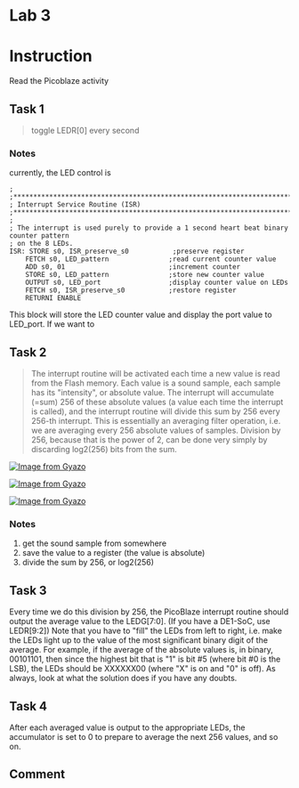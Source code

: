 Lab 3
==
# Instruction
Read the Picoblaze activity
## Task 1
> toggle LEDR[0] every second

### Notes
currently, the LED control is 
```.text
;
;**************************************************************************************
; Interrupt Service Routine (ISR)
;**************************************************************************************
;
; The interrupt is used purely to provide a 1 second heart beat binary counter pattern
; on the 8 LEDs.
ISR: STORE s0, ISR_preserve_s0           ;preserve register
    FETCH s0, LED_pattern               ;read current counter value
    ADD s0, 01                          ;increment counter
    STORE s0, LED_pattern               ;store new counter value
    OUTPUT s0, LED_port                 ;display counter value on LEDs
    FETCH s0, ISR_preserve_s0           ;restore register
    RETURNI ENABLE
```
This block will store the LED counter value and display the port value to LED_port. If we want to 



## Task 2
> The interrupt routine will be activated each time a new
value is read from the Flash memory. Each value is a
sound sample, each sample has its "intensity", or
absolute value. The interrupt will accumulate (=sum) 256
of these absolute values (a value each time the
interrupt is called), and the interrupt routine will
divide this sum by 256 every 256-th interrupt. This is
essentially an averaging filter operation, i.e. we are
averaging every 256 absolute values of samples. Division
by 256, because that is the power of 2, can be done very
simply by discarding log2(256) bits from the sum.

[![Image from Gyazo](https://i.gyazo.com/841ca1fb3565fa0aeee9de2ab6d83c2c.png)](https://gyazo.com/841ca1fb3565fa0aeee9de2ab6d83c2c)

[![Image from Gyazo](https://i.gyazo.com/a0b46d4a4ddf8af9243e8d836d89609c.png)](https://gyazo.com/a0b46d4a4ddf8af9243e8d836d89609c)

[![Image from Gyazo](https://i.gyazo.com/d08323bf514577ff4b99af24c8dc4c7a.png)](https://gyazo.com/d08323bf514577ff4b99af24c8dc4c7a)

### Notes
1. get the sound sample from somewhere
2. save the value to a register (the value is absolute)
3. divide the sum by 256, or log2(256)

## Task 3
Every time we do this division by 256, the PicoBlaze
interrupt routine should output the average value to
the LEDG[7:0]. (If you have a DE1-SoC, use LEDR[9:2])
Note that you have to "fill" the LEDs from left to
right, i.e. make the LEDs light up to the value of the
most significant binary digit of the average. For
example, if the average of the absolute values is, in
binary, 00101101, then since the highest bit that is "1"
is bit #5 (where bit #0 is the LSB), the LEDs should be
XXXXXX00 (where "X" is on and "0" is off). As always,
look at what the solution does if you have any doubts.

## Task 4
After each averaged value is output to the appropriate
LEDs, the accumulator is set to 0 to prepare to average
the next 256 values, and so on.

## Comment

